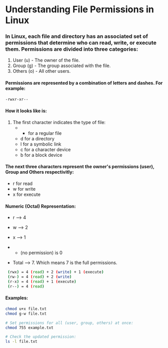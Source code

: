 # Understanding File Permissions in Linux

### In Linux, each file and directory has an associated set of permissions that determine who can read, write, or execute them. Permissions are divided into three categories:

1. User (u) - The owner of the file.
2. Group (g) - The group associated with the file.
3. Others (o) - All other users.

#### Permissions are represented by a combination of letters and dashes. For example:

```bash
-rwxr-xr--
```

#### How it looks like is:

1. The first character indicates the type of file:
   * - for a regular file
   * d for a directory
   * l for a symbolic link
   * c for a character device
   * b for a block device

#### The next three characters represent the owner's permissions (user), Group and Others respectivitly:
   * r for read
   * w for write
   * x for execute

#### Numeric (Octal) Representation:
   * r --> 4
   * w --> 2
   * x --> 1
   * - (no permission) is 0

   * Total --> 7. Which means 7 is the full permissions.
```bash
 (rwx) = 4 (read) + 2 (write) + 1 (execute)
 (rw-) = 4 (read) + 2 (write)
 (r-x) = 4 (read) + 1 (execute)
 (r--) = 4 (read)
```

#### Examples:
```bash
chmod u+x file.txt
chmod g-w file.txt

# Set permissions for all (user, group, others) at once:
chmod 755 example.txt

# Check the updated permission:
ls -l file.txt
```

